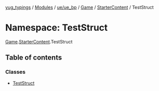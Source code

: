 [yug_typings](../README.md) / [Modules](../modules.md) / [ue/ue\_bp](ue_ue_bp.md) / [Game](ue_ue_bp.Game.md) / [StarterContent](ue_ue_bp.Game.StarterContent.md) / TestStruct

# Namespace: TestStruct

[Game](ue_ue_bp.Game.md).[StarterContent](ue_ue_bp.Game.StarterContent.md).TestStruct

## Table of contents

### Classes

- [TestStruct](../classes/ue_ue_bp.Game.StarterContent.TestStruct.TestStruct.md)
